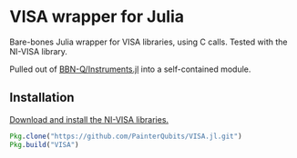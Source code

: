 # VISA wrapper for Julia

Bare-bones Julia wrapper for VISA libraries, using C calls. Tested with the NI-VISA library.

Pulled out of [BBN-Q/Instruments.jl](https://github.com/BBN-Q/Instruments.jl) into a self-contained module.

## Installation

[Download and install the NI-VISA libraries.](https://www.ni.com/visa/)

```jl
Pkg.clone("https://github.com/PainterQubits/VISA.jl.git")
Pkg.build("VISA")
```
